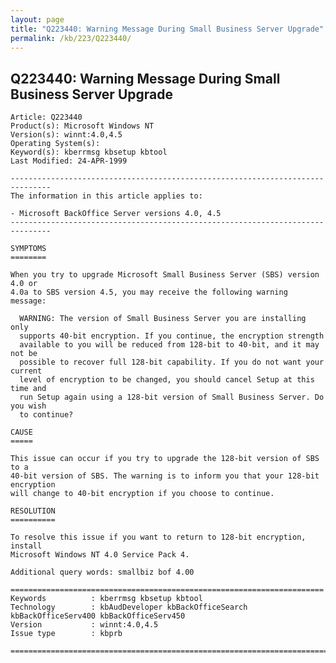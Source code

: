 ```yaml
---
layout: page
title: "Q223440: Warning Message During Small Business Server Upgrade"
permalink: /kb/223/Q223440/
---
```


## Q223440: Warning Message During Small Business Server Upgrade

	Article: Q223440
	Product(s): Microsoft Windows NT
	Version(s): winnt:4.0,4.5
	Operating System(s): 
	Keyword(s): kberrmsg kbsetup kbtool
	Last Modified: 24-APR-1999
	
	-------------------------------------------------------------------------------
	The information in this article applies to:
	
	- Microsoft BackOffice Server versions 4.0, 4.5 
	-------------------------------------------------------------------------------
	
	SYMPTOMS
	========
	
	When you try to upgrade Microsoft Small Business Server (SBS) version 4.0 or
	4.0a to SBS version 4.5, you may receive the following warning message:
	
	  WARNING: The version of Small Business Server you are installing only
	  supports 40-bit encryption. If you continue, the encryption strength
	  available to you will be reduced from 128-bit to 40-bit, and it may not be
	  possible to recover full 128-bit capability. If you do not want your current
	  level of encryption to be changed, you should cancel Setup at this time and
	  run Setup again using a 128-bit version of Small Business Server. Do you wish
	  to continue?
	
	CAUSE
	=====
	
	This issue can occur if you try to upgrade the 128-bit version of SBS to a
	40-bit version of SBS. The warning is to inform you that your 128-bit encryption
	will change to 40-bit encryption if you choose to continue.
	
	RESOLUTION
	==========
	
	To resolve this issue if you want to return to 128-bit encryption, install
	Microsoft Windows NT 4.0 Service Pack 4.
	
	Additional query words: smallbiz bof 4.00
	
	======================================================================
	Keywords          : kberrmsg kbsetup kbtool 
	Technology        : kbAudDeveloper kbBackOfficeSearch kbBackOfficeServ400 kbBackOfficeServ450
	Version           : winnt:4.0,4.5
	Issue type        : kbprb
	
	=============================================================================
	

